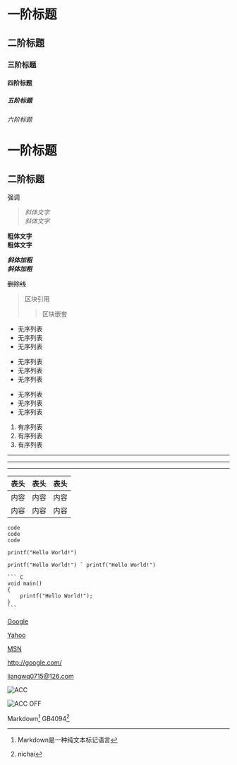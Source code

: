 
# 一阶标题  
## 二阶标题
### 三阶标题
#### 四阶标题
##### 五阶标题
###### 六阶标题  

一阶标题
=======
二阶标题
-------

强调
>*斜体文字*  
_斜体文字_  

**粗体文字**  
__粗体文字__  

***斜体加粗***  
___斜体加粗___  

~~删除线~~

> 区块引用
>> 区块嵌套

- 无序列表
- 无序列表
- 无序列表

+ 无序列表
+ 无序列表
+ 无序列表

* 无序列表
* 无序列表
* 无序列表

1. 有序列表
2. 有序列表
3. 有序列表

***  
---  
___  

表头|表头|表头
---|:--:|---:
内容|内容|内容
内容|内容|内容

    code
    code
    code

`printf("Hello World!")`

``printf("Hello World!") ` printf("Hello World!")``

    ``` C
    void main()
    {
        printf("Hello World!");
    }
    ```

[Google]((http://google.com/) "Google")

[Yahoo][1]

[MSN][]

[1]: http://search.yahoo.com/ 'Yahoo Search'
[MSN]: http://search.msn.com/ (MSN Search)

<http://google.com/>

<liangwq0715@126.com>

![ACC](\Pictures\ACC.png "ACC ON")

![ACC OFF][pic1]

[pic1]: \Pictures\ACCOFF.png "ACC OFF"

Markdown[^1]
GB4094[^2]

[^1]: Markdown是一种纯文本标记语言
[^2]: nichai 